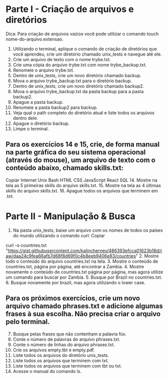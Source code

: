 # Parte I - Criação de arquivos e diretórios
Dica: Para criação de arquivos vazios você pode utilizar o comando touch nome-do-arquivo.extensao.
1. Utilizando o terminal, aplique o comando de criação de diretórios que você aprendeu, crie um diretório chamado unix_tests e navegue até ele.
2. Crie um arquivo de texto com o nome trybe.txt.
3. Crie uma cópia do arquivo trybe.txt com nome trybe_backup.txt.
4. Renomeie o arquivo trybe.txt.
5. Dentro de unix_tests, crie um novo diretório chamado backup.
6. Mova o arquivo trybe_backup.txt para o diretório backup.
7. Dentro de unix_tests, crie um novo diretório chamado backup2.
8. Mova o arquivo trybe_backup.txt da pasta backup para a pasta backup2.
9. Apague a pasta backup.
10. Renomeie a pasta backup2 para backup.
11. Veja qual o path completo do diretório atual e liste todos os arquivos dentro dele.
12. Apague o diretório backup.
13. Limpe o terminal.
## Para os exercícios 14 e 15, crie, de forma manual na parte gráfica do seu sistema operacional (através do mouse), um arquivo de texto com o conteúdo abaixo, chamado skills.txt:
Copiar
Internet
Unix
Bash
HTML
CSS
JavaScript
React
SQL
14. Mostre na tela as 5 primeiras skills do arquivo skills.txt.
15. Mostre na tela as 4 últimas skills do arquivo skills.txt.
16. Apague todos os arquivos que terminem em .txt.

# Parte II - Manipulação & Busca
1. Na pasta unix_tests, baixe um arquivo com os nomes de todos os países do mundo utilizando o comando curl:
Copiar

curl -o countries.txt "https://gist.githubusercontent.com/kalinchernev/486393efcca01623b18d/raw/daa24c9fea66afb7d68f8d69f0c4b8eeb9406e83/countries"
2. Mostre todo o conteúdo do arquivo countries.txt na tela.
3. Mostre o conteúdo de countries.txt, página por página, até encontrar a Zambia.
4. Mostre novamente o conteúdo de countries.txt página por página, mas agora utilize um comando para buscar por Zambia.
5. Busque por Brazil no countries.txt.
6. Busque novamente por brazil, mas agora utilizando o lower case.
## Para os próximos exercícios, crie um novo arquivo chamado phrases.txt e adicione algumas frases à sua escolha. Não precisa criar o arquivo pelo terminal.
7. Busque pelas frases que não contenham a palavra fox.
8. Conte o número de palavras do arquivo phrases.txt.
9. Conte o número de linhas do arquivo phrases.txt.
10. Crie os arquivos empty.tbt e empty.pdf.
11. Liste todos os arquivos do diretório unix_tests.
12. Liste todos os arquivos que terminem com txt.
13. Liste todos os arquivos que terminem com tbt ou txt.
14. Acesse o manual do comando ls.
